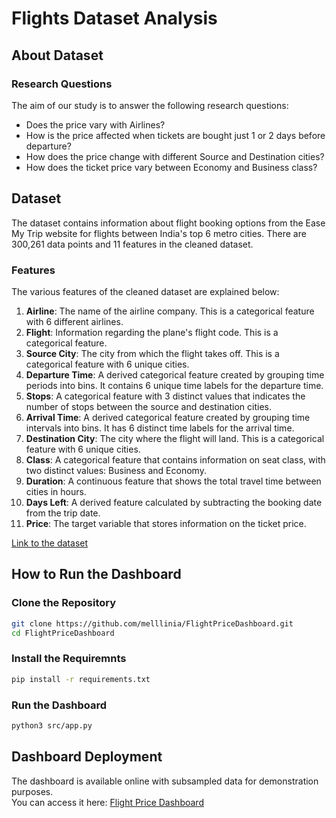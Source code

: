 # Flights Dataset Analysis

## About Dataset

### Research Questions
The aim of our study is to answer the following research questions:
- Does the price vary with Airlines?
- How is the price affected when tickets are bought just 1 or 2 days before departure?
- How does the price change with different Source and Destination cities?
- How does the ticket price vary between Economy and Business class?

## Dataset
The dataset contains information about flight booking options from the Ease My Trip website for flights between India's top 6 metro cities. There are 300,261 data points and 11 features in the cleaned dataset.

### Features
The various features of the cleaned dataset are explained below:

1. **Airline**: The name of the airline company. This is a categorical feature with 6 different airlines.
2. **Flight**: Information regarding the plane's flight code. This is a categorical feature.
3. **Source City**: The city from which the flight takes off. This is a categorical feature with 6 unique cities.
4. **Departure Time**: A derived categorical feature created by grouping time periods into bins. It contains 6 unique time labels for the departure time.
5. **Stops**: A categorical feature with 3 distinct values that indicates the number of stops between the source and destination cities.
6. **Arrival Time**: A derived categorical feature created by grouping time intervals into bins. It has 6 distinct time labels for the arrival time.
7. **Destination City**: The city where the flight will land. This is a categorical feature with 6 unique cities.
8. **Class**: A categorical feature that contains information on seat class, with two distinct values: Business and Economy.
9. **Duration**: A continuous feature that shows the total travel time between cities in hours.
10. **Days Left**: A derived feature calculated by subtracting the booking date from the trip date.
11. **Price**: The target variable that stores information on the ticket price.

[Link to the dataset](https://www.kaggle.com/datasets/shubhambathwal/flight-price-prediction)
## How to Run the Dashboard
### Clone the Repository
```bash
git clone https://github.com/melllinia/FlightPriceDashboard.git
cd FlightPriceDashboard
```

### Install the Requiremnts
```bash
pip install -r requirements.txt
```

### Run the Dashboard
```bash
python3 src/app.py
```

## Dashboard Deployment
The dashboard is available online with subsampled data for demonstration purposes.  
You can access it here: [Flight Price Dashboard](https://flightpricedashboard.onrender.com/)
